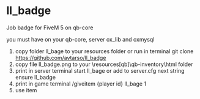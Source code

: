 # ll_badge
Job badge for FiveM 5 on qb-core

you must have on your qb-core, server ox_lib and oxmysql

1. copy folder ll_bage to your resources folder
	or run in terminal
	git clone https://github.com/avtarso/ll_badge
2. copy file ll_badge.png to your \resources\[qb]\qb-inventory\html folder
3. print in server terminal start ll_bage
	or add to server.cfg next string
	ensure ll_badge
4. print in game terminal 
	/giveitem {player id} ll_bage 1
5. use item
